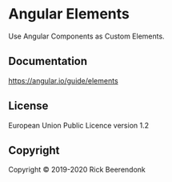 # Angular Elements

Use Angular Components as Custom Elements.

## Documentation

https://angular.io/guide/elements

## License

European Union Public Licence version 1.2

## Copyright

Copyright © 2019-2020 Rick Beerendonk
